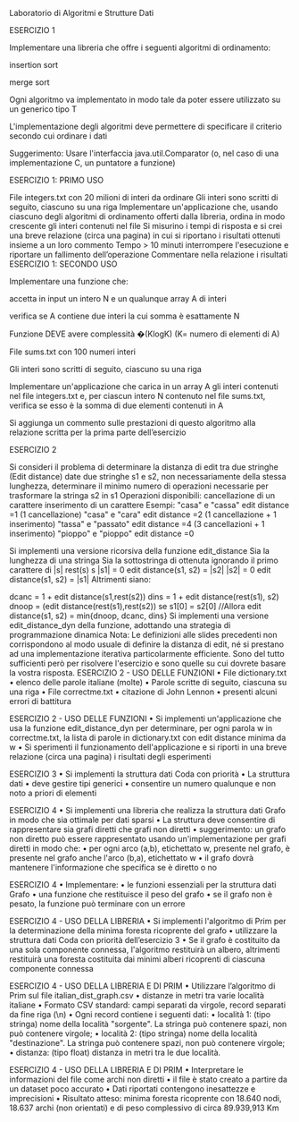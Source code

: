 Laboratorio di Algoritmi e Strutture Dati

ESERCIZIO 1

Implementare una libreria che offre i seguenti algoritmi di ordinamento:

insertion sort

merge sort

Ogni algoritmo va implementato in modo tale da poter essere utilizzato su un generico tipo T

L'implementazione degli algoritmi deve permettere di specificare il criterio secondo cui ordinare i dati

Suggerimento: Usare l'interfaccia java.util.Comparator (o, nel caso di una implementazione C, un puntatore a funzione)

ESERCIZIO 1: PRIMO USO

File integers.txt con 20 milioni di interi da ordinare
Gli interi sono scritti di seguito, ciascuno su una riga
Implementare un'applicazione che, usando ciascuno degli algoritmi di ordinamento offerti dalla libreria, ordina in modo crescente gli interi contenuti nel file
Si misurino i tempi di risposta e si crei una breve relazione (circa una pagina) in cui si riportano i risultati ottenuti insieme a un loro commento
Tempo > 10 minuti interrompere l'esecuzione e riportare un fallimento dell’operazione
Commentare nella relazione i risultati
ESERCIZIO 1: SECONDO USO

Implementare una funzione che:

accetta in input un intero N e un qualunque array A di interi

verifica se A contiene due interi la cui somma è esattamente N

Funzione DEVE avere complessità �(KlogK) (K= numero di elementi di A)

File sums.txt con 100 numeri interi

Gli interi sono scritti di seguito, ciascuno su una riga

Implementare un'applicazione che carica in un array A gli interi contenuti nel file integers.txt e, per ciascun intero N contenuto nel file sums.txt, verifica se esso è la somma di due elementi contenuti in A

Si aggiunga un commento sulle prestazioni di questo algoritmo alla relazione scritta per la prima parte dell’esercizio

ESERCIZIO 2

Si consideri il problema di determinare la distanza di edit tra due stringhe (Edit distance)
date due stringhe s1 e s2, non necessariamente della stessa lunghezza, determinare il minimo numero di operazioni necessarie per trasformare la stringa s2 in s1
Operazioni disponibili:
cancellazione di un carattere
inserimento di un carattere
Esempi: "casa" e "cassa" edit distance =1 (1 cancellazione) "casa" e "cara" edit distance =2 (1 cancellazione + 1 inserimento) "tassa" e "passato" edit distance =4 (3 cancellazioni + 1 inserimento) "pioppo" e "pioppo" edit distance =0

Si implementi una versione ricorsiva della funzione edit_distance Sia la lunghezza di una stringa Sia la sottostringa di ottenuta ignorando il primo carattere di
|s|
rest(s) s
|s1| = 0 edit distance(s1, s2) = |s2|
|s2| = 0 edit distance(s1, s2) = |s1|
Altrimenti siano:

dcanc = 1 + edit distance(s1,rest(s2))
dins = 1 + edit distance(rest(s1), s2)
dnoop = (edit distance(rest(s1),rest(s2)) se s1[0] = s2[0]
//Allora
edit distance(s1, s2) = min{dnoop, dcanc, dins}
Si implementi una versione edit_distance_dyn della funzione, adottando una strategia di programmazione dinamica Nota: Le definizioni alle slides precedenti non corrispondono al modo usuale di definire la distanza di edit, né si prestano ad una implementazione iterativa particolarmente efficiente. Sono del tutto sufficienti però per risolvere l'esercizio e sono quelle su cui dovrete basare la vostra risposta.
ESERCIZIO 2 - USO DELLE FUNZIONI • File dictionary.txt • elenco delle parole italiane (molte) • Parole scritte di seguito, ciascuna su una riga • File correctme.txt • citazione di John Lennon • presenti alcuni errori di battitura

ESERCIZIO 2 - USO DELLE FUNZIONI • Si implementi un'applicazione che usa la funzione edit_distance_dyn per determinare, per ogni parola w in correctme.txt, la lista di parole in dictionary.txt con edit distance minima da w • Si sperimenti il funzionamento dell'applicazione e si riporti in una breve relazione (circa una pagina) i risultati degli esperimenti

ESERCIZIO 3 • Si implementi la struttura dati Coda con priorità • La struttura dati • deve gestire tipi generici • consentire un numero qualunque e non noto a priori di elementi

ESERCIZIO 4 • Si implementi una libreria che realizza la struttura dati Grafo in modo che sia ottimale per dati sparsi • La struttura deve consentire di rappresentare sia grafi diretti che grafi non diretti • suggerimento: un grafo non diretto può essere rappresentato usando un'implementazione per grafi diretti in modo che: • per ogni arco (a,b), etichettato w, presente nel grafo, è presente nel grafo anche l'arco (b,a), etichettato w • il grafo dovrà mantenere l'informazione che specifica se è diretto o no

ESERCIZIO 4 • Implementare: • le funzioni essenziali per la struttura dati Grafo • una funzione che restituisce il peso del grafo • se il grafo non è pesato, la funzione può terminare con un errore

ESERCIZIO 4 - USO DELLA LIBRERIA • Si implementi l'algoritmo di Prim per la determinazione della minima foresta ricoprente del grafo • utilizzare la struttura dati Coda con priorità dell’esercizio 3 • Se il grafo è costituito da una sola componente connessa, l'algoritmo restituirà un albero, altrimenti restituirà una foresta costituita dai minimi alberi ricoprenti di ciascuna componente connessa

ESERCIZIO 4 - USO DELLA LIBRERIA E DI PRIM • Utilizzare l’algoritmo di Prim sul file italian_dist_graph.csv • distanze in metri tra varie località italiane • Formato CSV standard: campi separati da virgole, record separati da fine riga (\n) • Ogni record contiene i seguenti dati: • località 1: (tipo stringa) nome della località "sorgente". La stringa può contenere spazi, non può contenere virgole; • località 2: (tipo stringa) nome della località "destinazione". La stringa può contenere spazi, non può contenere virgole; • distanza: (tipo float) distanza in metri tra le due località.

ESERCIZIO 4 - USO DELLA LIBRERIA E DI PRIM • Interpretare le informazioni del file come archi non diretti • il file è stato creato a partire da un dataset poco accurato • Dati riportati contengono inesattezze e imprecisioni • Risultato atteso: minima foresta ricoprente con 18.640 nodi, 18.637 archi (non orientati) e di peso complessivo di circa 89.939,913 Km
